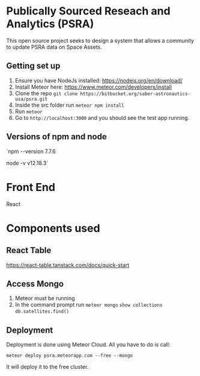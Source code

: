 # Publically Sourced Reseach and Analytics (PSRA) #

This open source project seeks to design a system that allows a community to update PSRA data on Space Assets.


## Getting set up ##

1. Ensure you have NodeJs installed: https://nodejs.org/en/download/
2. Install Meteor here: https://www.meteor.com/developers/install 
3. Clone the repo `git clone https://bitbucket.org/saber-astronautics-usa/psra.git`
4. Inside the src folder run `meteor npm install`
5. Run `meteor` 
6. Go to `http://localhost:3000` and you should see the test app running.

## Versions of npm and node
`npm --version
7.7.6

node -v
v12.18.3`

# Front End
React

# Components used

## React Table
https://react-table.tanstack.com/docs/quick-start

## Access Mongo
1. Meteor must be running
2. In the command prompt run 
`meteor mongo`
`show collections`
`db.satellites.find()`

## Deployment
Deployment is done using Meteor Cloud. All you have to do is call:

`meteor deploy psra.meteorapp.com --free --mongo`

It will deploy it to the free cluster.